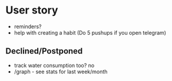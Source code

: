 # User story

* reminders?
* help with creating a habit (Do 5 pushups if you open telegram)

## Declined/Postponed

* track water consumption too? no
* /graph - see stats for last week/month
